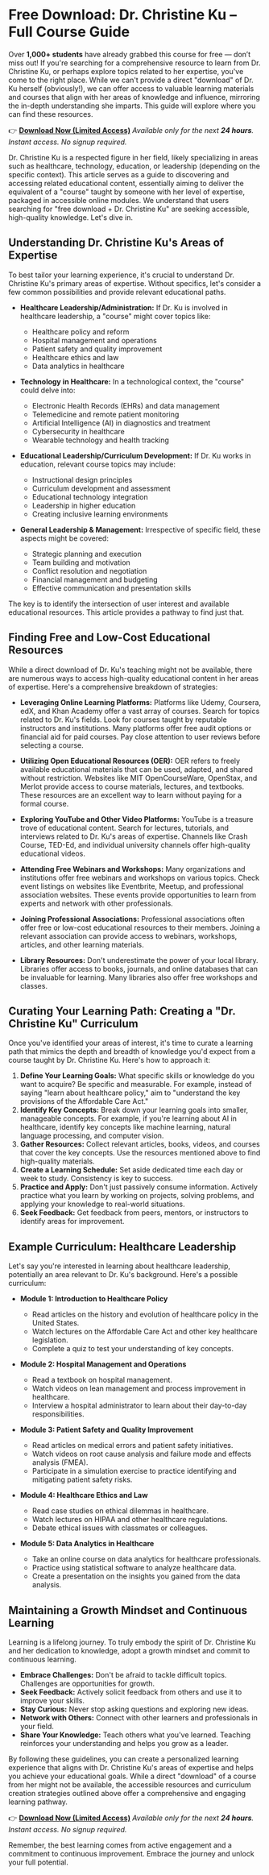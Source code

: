 # Free Download: Dr. Christine Ku – Full Course Guide

Over **1,000+ students** have already grabbed this course for free — don’t miss out! If you're searching for a comprehensive resource to learn from Dr. Christine Ku, or perhaps explore topics related to her expertise, you've come to the right place. While we can't provide a direct "download" of Dr. Ku herself (obviously!), we can offer access to valuable learning materials and courses that align with her areas of knowledge and influence, mirroring the in-depth understanding she imparts. This guide will explore where you can find these resources.

👉 [**Download Now (Limited Access)**](https://udemywork.com/dr-christine-ku)
_Available only for the next **24 hours**. Instant access. No signup required._

Dr. Christine Ku is a respected figure in her field, likely specializing in areas such as healthcare, technology, education, or leadership (depending on the specific context). This article serves as a guide to discovering and accessing related educational content, essentially aiming to deliver the equivalent of a "course" taught by someone with her level of expertise, packaged in accessible online modules. We understand that users searching for "free download + Dr. Christine Ku" are seeking accessible, high-quality knowledge. Let's dive in.

## Understanding Dr. Christine Ku's Areas of Expertise

To best tailor your learning experience, it's crucial to understand Dr. Christine Ku's primary areas of expertise. Without specifics, let's consider a few common possibilities and provide relevant educational paths.

*   **Healthcare Leadership/Administration:** If Dr. Ku is involved in healthcare leadership, a "course" might cover topics like:
    *   Healthcare policy and reform
    *   Hospital management and operations
    *   Patient safety and quality improvement
    *   Healthcare ethics and law
    *   Data analytics in healthcare

*   **Technology in Healthcare:** In a technological context, the "course" could delve into:
    *   Electronic Health Records (EHRs) and data management
    *   Telemedicine and remote patient monitoring
    *   Artificial Intelligence (AI) in diagnostics and treatment
    *   Cybersecurity in healthcare
    *   Wearable technology and health tracking

*   **Educational Leadership/Curriculum Development:** If Dr. Ku works in education, relevant course topics may include:
    *   Instructional design principles
    *   Curriculum development and assessment
    *   Educational technology integration
    *   Leadership in higher education
    *   Creating inclusive learning environments

*   **General Leadership & Management:** Irrespective of specific field, these aspects might be covered:
    *   Strategic planning and execution
    *   Team building and motivation
    *   Conflict resolution and negotiation
    *   Financial management and budgeting
    *   Effective communication and presentation skills

The key is to identify the intersection of user interest and available educational resources. This article provides a pathway to find just that.

## Finding Free and Low-Cost Educational Resources

While a direct download of Dr. Ku's teaching might not be available, there are numerous ways to access high-quality educational content in her areas of expertise. Here's a comprehensive breakdown of strategies:

*   **Leveraging Online Learning Platforms:** Platforms like Udemy, Coursera, edX, and Khan Academy offer a vast array of courses. Search for topics related to Dr. Ku's fields. Look for courses taught by reputable instructors and institutions. Many platforms offer free audit options or financial aid for paid courses. Pay close attention to user reviews before selecting a course.

*   **Utilizing Open Educational Resources (OER):** OER refers to freely available educational materials that can be used, adapted, and shared without restriction. Websites like MIT OpenCourseWare, OpenStax, and Merlot provide access to course materials, lectures, and textbooks. These resources are an excellent way to learn without paying for a formal course.

*   **Exploring YouTube and Other Video Platforms:** YouTube is a treasure trove of educational content. Search for lectures, tutorials, and interviews related to Dr. Ku's areas of expertise. Channels like Crash Course, TED-Ed, and individual university channels offer high-quality educational videos.

*   **Attending Free Webinars and Workshops:** Many organizations and institutions offer free webinars and workshops on various topics. Check event listings on websites like Eventbrite, Meetup, and professional association websites. These events provide opportunities to learn from experts and network with other professionals.

*   **Joining Professional Associations:** Professional associations often offer free or low-cost educational resources to their members. Joining a relevant association can provide access to webinars, workshops, articles, and other learning materials.

*   **Library Resources:** Don't underestimate the power of your local library. Libraries offer access to books, journals, and online databases that can be invaluable for learning. Many libraries also offer free workshops and classes.

## Curating Your Learning Path: Creating a "Dr. Christine Ku" Curriculum

Once you've identified your areas of interest, it's time to curate a learning path that mimics the depth and breadth of knowledge you'd expect from a course taught by Dr. Christine Ku. Here's how to approach it:

1.  **Define Your Learning Goals:** What specific skills or knowledge do you want to acquire? Be specific and measurable. For example, instead of saying "learn about healthcare policy," aim to "understand the key provisions of the Affordable Care Act."
2.  **Identify Key Concepts:** Break down your learning goals into smaller, manageable concepts. For example, if you're learning about AI in healthcare, identify key concepts like machine learning, natural language processing, and computer vision.
3.  **Gather Resources:** Collect relevant articles, books, videos, and courses that cover the key concepts. Use the resources mentioned above to find high-quality materials.
4.  **Create a Learning Schedule:** Set aside dedicated time each day or week to study. Consistency is key to success.
5.  **Practice and Apply:** Don't just passively consume information. Actively practice what you learn by working on projects, solving problems, and applying your knowledge to real-world situations.
6.  **Seek Feedback:** Get feedback from peers, mentors, or instructors to identify areas for improvement.

## Example Curriculum: Healthcare Leadership

Let's say you're interested in learning about healthcare leadership, potentially an area relevant to Dr. Ku's background. Here's a possible curriculum:

*   **Module 1: Introduction to Healthcare Policy**
    *   Read articles on the history and evolution of healthcare policy in the United States.
    *   Watch lectures on the Affordable Care Act and other key healthcare legislation.
    *   Complete a quiz to test your understanding of key concepts.

*   **Module 2: Hospital Management and Operations**
    *   Read a textbook on hospital management.
    *   Watch videos on lean management and process improvement in healthcare.
    *   Interview a hospital administrator to learn about their day-to-day responsibilities.

*   **Module 3: Patient Safety and Quality Improvement**
    *   Read articles on medical errors and patient safety initiatives.
    *   Watch videos on root cause analysis and failure mode and effects analysis (FMEA).
    *   Participate in a simulation exercise to practice identifying and mitigating patient safety risks.

*   **Module 4: Healthcare Ethics and Law**
    *   Read case studies on ethical dilemmas in healthcare.
    *   Watch lectures on HIPAA and other healthcare regulations.
    *   Debate ethical issues with classmates or colleagues.

*   **Module 5: Data Analytics in Healthcare**
    *   Take an online course on data analytics for healthcare professionals.
    *   Practice using statistical software to analyze healthcare data.
    *   Create a presentation on the insights you gained from the data analysis.

## Maintaining a Growth Mindset and Continuous Learning

Learning is a lifelong journey. To truly embody the spirit of Dr. Christine Ku and her dedication to knowledge, adopt a growth mindset and commit to continuous learning.

*   **Embrace Challenges:** Don't be afraid to tackle difficult topics. Challenges are opportunities for growth.
*   **Seek Feedback:** Actively solicit feedback from others and use it to improve your skills.
*   **Stay Curious:** Never stop asking questions and exploring new ideas.
*   **Network with Others:** Connect with other learners and professionals in your field.
*   **Share Your Knowledge:** Teach others what you've learned. Teaching reinforces your understanding and helps you grow as a leader.

By following these guidelines, you can create a personalized learning experience that aligns with Dr. Christine Ku's areas of expertise and helps you achieve your educational goals. While a direct "download" of a course from her might not be available, the accessible resources and curriculum creation strategies outlined above offer a comprehensive and engaging learning pathway.

👉 [**Download Now (Limited Access)**](https://udemywork.com/dr-christine-ku)
_Available only for the next **24 hours**. Instant access. No signup required._

Remember, the best learning comes from active engagement and a commitment to continuous improvement. Embrace the journey and unlock your full potential.
